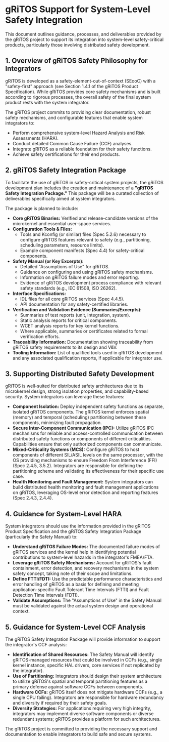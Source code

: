 # gRiTOS Support for System-Level Safety Integration

This document outlines guidance, processes, and deliverables provided by the gRiTOS project to support its integration into system-level safety-critical products, particularly those involving distributed safety development.

## 1. Overview of gRiTOS Safety Philosophy for Integrators

gRiTOS is developed as a safety-element-out-of-context (SEooC) with a "safety-first" approach (see Section 1.4.1 of the gRiTOS Product Specification). While gRiTOS provides core safety mechanisms and is built according to rigorous processes, the overall safety of the final system product rests with the system integrator.

The gRiTOS project commits to providing clear documentation, robust safety mechanisms, and configurable features that enable system integrators to:
*   Perform comprehensive system-level Hazard Analysis and Risk Assessments (HARA).
*   Conduct detailed Common Cause Failure (CCF) analyses.
*   Integrate gRiTOS as a reliable foundation for their safety functions.
*   Achieve safety certifications for their end products.

## 2. gRiTOS Safety Integration Package

To facilitate the use of gRiTOS in safety-critical system projects, the gRiTOS development plan includes the creation and maintenance of a **"gRiTOS Safety Integration Package."** This package will be a curated collection of deliverables specifically aimed at system integrators.

The package is planned to include:

*   **Core gRiTOS Binaries:** Verified and release-candidate versions of the microkernel and essential user-space services.
*   **Configuration Tools & Files:**
    *   Tools and Kconfig (or similar) files (Spec 5.2.6) necessary to configure gRiTOS features relevant to safety (e.g., partitioning, scheduling parameters, resource limits).
    *   Example component manifests (Spec 4.4) for safety-critical components.
*   **Safety Manual (or Key Excerpts):**
    *   Detailed "Assumptions of Use" for gRiTOS.
    *   Guidance on configuring and using gRiTOS safety mechanisms.
    *   Information on gRiTOS failure modes and error reporting.
    *   Evidence of gRiTOS development process compliance with relevant safety standards (e.g., IEC 61508, ISO 26262).
*   **Interface Specifications:**
    *   IDL files for all core gRiTOS services (Spec 4.4.5).
    *   API documentation for any safety-certified libraries.
*   **Verification and Validation Evidence (Summaries/Excerpts):**
    *   Summaries of test reports (unit, integration, system).
    *   Static analysis reports for critical components.
    *   WCET analysis reports for key kernel functions.
    *   Where applicable, summaries or certificates related to formal verification efforts.
*   **Traceability Information:** Documentation showing traceability from gRiTOS safety requirements to its design and V&V.
*   **Tooling Information:** List of qualified tools used in gRiTOS development and any associated qualification reports, if applicable for integrator use.

## 3. Supporting Distributed Safety Development

gRiTOS is well-suited for distributed safety architectures due to its microkernel design, strong isolation properties, and capability-based security. System integrators can leverage these features:

*   **Component Isolation:** Deploy independent safety functions as separate, isolated gRiTOS components. The gRiTOS kernel enforces spatial (memory) and temporal (scheduling) partitioning between these components, minimizing fault propagation.
*   **Secure Inter-Component Communication (IPC):** Utilize gRiTOS IPC mechanisms for reliable and access-controlled communication between distributed safety functions or components of different criticalities. Capabilities ensure that only authorized components can communicate.
*   **Mixed-Criticality Systems (MCS):** Configure gRiTOS to host components of different SIL/ASIL levels on the same processor, with the OS providing mechanisms to ensure Freedom From Interference (FFI) (Spec 2.4.5, 3.5.2). Integrators are responsible for defining the partitioning scheme and validating its effectiveness for their specific use case.
*   **Health Monitoring and Fault Management:** System integrators can build distributed health monitoring and fault management applications on gRiTOS, leveraging OS-level error detection and reporting features (Spec 2.4.3, 2.4.4).

## 4. Guidance for System-Level HARA

System integrators should use the information provided in the gRiTOS Product Specification and the gRiTOS Safety Integration Package (particularly the Safety Manual) to:

*   **Understand gRiTOS Failure Modes:** The documented failure modes of gRiTOS services and the kernel help in identifying potential contributions to system-level hazards in the integrator's FMEA/FTA.
*   **Leverage gRiTOS Safety Mechanisms:** Account for gRiTOS's fault containment, error detection, and recovery mechanisms in the system safety concept, taking note of their scope and limitations.
*   **Define FTTI/FDTI:** Use the predictable performance characteristics and error handling of gRiTOS as a basis for defining and meeting application-specific Fault Tolerant Time Intervals (FTTI) and Fault Detection Time Intervals (FDTI).
*   **Validate Assumptions:** The "Assumptions of Use" in the Safety Manual must be validated against the actual system design and operational context.

## 5. Guidance for System-Level CCF Analysis

The gRiTOS Safety Integration Package will provide information to support the integrator's CCF analysis:

*   **Identification of Shared Resources:** The Safety Manual will identify gRiTOS-managed resources that could be involved in CCFs (e.g., single kernel instance, specific HAL drivers, core services if not replicated by the integrator).
*   **Use of Partitioning:** Integrators should design their system architecture to utilize gRiTOS's spatial and temporal partitioning features as a primary defense against software CCFs between components.
*   **Hardware CCFs:** gRiTOS itself does not mitigate hardware CCFs (e.g., a single CPU failing). Integrators are responsible for hardware redundancy and diversity if required by their safety goals.
*   **Diversity Strategies:** For applications requiring very high integrity, integrators may implement diverse software components or diverse redundant systems; gRiTOS provides a platform for such architectures.

The gRiTOS project is committed to providing the necessary support and documentation to enable integrators to build safe and secure systems.
